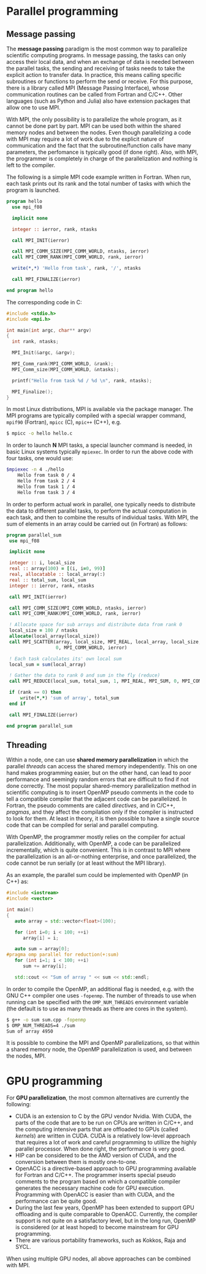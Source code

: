 # Parallel programming

## Message passing

The **message passing** paradigm is the most common way to parallelize
scientific computing programs. In message passing, the tasks can only
access their local data, and when an exchange of data is needed between
the parallel tasks, the sending and receiving of tasks needs to take
the explicit action to transfer data. In practice, this means calling
specific subroutines or functions to perform the send or receive.
For this purpose, there is a library
called MPI (Message Passing Interface), whose communication routines
can be called from Fortran and C/C++. Other languages (such as Python
and Julia) also have extension packages that allow one to use MPI.

With MPI, the only possibility is to parallelize the whole program, as it
cannot be done part by part. MPI can be used both within the shared memory
nodes and between the nodes. Even though parallelizing a code with MPI may
require a lot of work due to the explicit nature of communication and
the fact that the subroutine/function calls have many parameters, the
perfomance is typically good (if done right). Also, with MPI, the
programmer is completely in charge of the parallelization and nothing
is left to the compiler.

The following is a simple MPI code example written in Fortran. When
run, each task prints out its rank and the total number of tasks with
which the program is launched.

```fortran
program hello
  use mpi_f08

  implicit none

  integer :: ierror, rank, ntasks

  call MPI_INIT(ierror)

  call MPI_COMM_SIZE(MPI_COMM_WORLD, ntasks, ierror)
  call MPI_COMM_RANK(MPI_COMM_WORLD, rank, ierror)

  write(*,*) 'Hello from task', rank, '/', ntasks

  call MPI_FINALIZE(ierror)

end program hello
```

The corresponding code in C:

```c
#include <stdio.h>
#include <mpi.h>

int main(int argc, char** argv)
{
  int rank, ntasks;

  MPI_Init(&argc, &argv);

  MPI_Comm_rank(MPI_COMM_WORLD, &rank);
  MPI_Comm_size(MPI_COMM_WORLD, &ntasks);

  printf("Hello from task %d / %d \n", rank, ntasks);

  MPI_Finalize();
}
```

In most Linux distributions, MPI is available via the package
manager. The MPI programs are typically compiled with a special wrapper
command, `mpif90` (Fortran), `mpicc` (C), `mpic++` (C++), e.g.
```bash
$ mpicc -o hello hello.c
```
In order to launch **N** MPI tasks, a special launcher command is
needed, in basic Linux systems typically `mpiexec`. In order to run
the above code with four tasks, one would use:
```bash
$mpiexec -n 4 ./hello
    Hello from task 0 / 4
    Hello from task 2 / 4
    Hello from task 1 / 4
    Hello from task 3 / 4
```

In order to perform actual work in parallel, one typically needs to
distribute the data to different parallel tasks, to perform the actual
computation in each task, and then to combine the results of individual
tasks. With MPI, the sum of elements in an array could be carried out
(in Fortran) as follows:

```fortran
program parallel_sum
 use mpi_f08

 implicit none

 integer :: i, local_size
 real :: array(100) = [(i, i=0, 99)]
 real, allocatable :: local_array(:)
 real :: total_sum, local_sum
 integer :: ierror, rank, ntasks

 call MPI_INIT(ierror)

 call MPI_COMM_SIZE(MPI_COMM_WORLD, ntasks, ierror)
 call MPI_COMM_RANK(MPI_COMM_WORLD, rank, ierror)

 ! Allocate space for sub arrays and distribute data from rank 0
 local_size = 100 / ntasks
 allocate(local_array(local_size))
 call MPI_SCATTER(array, local_size, MPI_REAL, local_array, local_size, MPI_REAL, & 
                  0, MPI_COMM_WORLD, ierror)

 ! Each task calculates its' own local sum
 local_sum = sum(local_array)

 ! Gather the data to rank 0 and sum in the fly (reduce)
 call MPI_REDUCE(local_sum, total_sum, 1, MPI_REAL, MPI_SUM, 0, MPI_COMM_WORLD, ierror)

 if (rank == 0) then
     write(*,*) 'sum of array', total_sum
 end if

 call MPI_FINALIZE(ierror)

end program parallel_sum
```

## Threading

Within a node, one can use **shared memory parallelization** in which
the parallel *threads* can access the shared memory
independently. This on one hand makes programming easier, but on
the other hand, can lead to poor performance and seemingly random
errors that are difficult to find if not done correctly. The most
popular shared-memory parallelization method in scientific computing
is to insert OpenMP pseudo comments in the code to tell a compatible
compiler that the adjacent code can be parallelized. In Fortran, the
pseudo comments are called *directives*, and in C/C++, *pragmas*, and
they affect the compilation only if the compiler is instructed to look
for them. At least in theory, it is then possible to have a single
source code that can be compiled for serial and parallel computing.

With OpenMP, the programmer mostly relies on the compiler for actual parallelization. Additionally, with OpenMP, a code can be
parallelized incrementally, which is quite convenient. This is in
contrast to MPI where the parallelization is an all-or-nothing
enterprise, and once parallelized, the code cannot be run serially (or
at least without the MPI library).

As an example, the parallel sum could be implemented with OpenMP (in
C++) as:

```c++
#include <iostream>
#include <vector>

int main()
{
   auto array = std::vector<float>(100);

   for (int i=0; i < 100; ++i)
      array[i] = i;

   auto sum = array[0];
#pragma omp parallel for reduction(+:sum)
   for (int i=1; i < 100; ++i)
      sum += array[i];

   std::cout << "Sum of array " << sum << std::endl;
```

In order to compile the OpenMP, an additional flag is needed, e.g. with the
GNU C++ compiler one uses `-fopenmp`. The number of threads to use when
running can be specified with the `OMP_NUM_THREADS` environment variable
(the default is to use as many threads as there are cores in the system).

```bash
$ g++ -o sum sum.cpp -fopenmp
$ OMP_NUM_THREADS=4 ./sum
Sum of array 4950
```

It is possible to combine the MPI and OpenMP parallelizations, so that
within a shared memory node, the OpenMP parallelization is used, and
between the nodes, MPI.

# GPU programming

For **GPU parallelization**, the most common alternatives are currently
the following:
- CUDA is an extension to C by the GPU vendor Nvidia. With CUDA, the
  parts of the code that are to be run on CPUs are written in C/C++,
  and the computing intensive parts that are offloaded to GPUs (called
  *kernels*) are written in CUDA. CUDA is a relatively low-level approach
  that requires a lot of work and careful programming to utillize the
  highly parallel processor. When done right, the performance is very good.
- HIP can be considered to be the AMD version of CUDA, and the
  conversion between them is mostly one-to-one.
- OpenACC is a directive-based approach to GPU programming available
  for Fortran and C/C++. The programmer inserts special pseudo
  comments to the program based on which a compatible compiler
  generates the necessary machine code for GPU execution. Programming
  with OpenACC is easier than with CUDA, and the performance can be quite
  good.
- During the last few years, OpenMP has been extended to support GPU
  offloading and is quite comparable to OpenACC. Currently, the
  compiler support is not quite on a satisfactory level, but in the
  long run, OpenMP is considered (or at least hoped) to become
  mainstream for GPU programming.
- There are various portability frameworks, such as Kokkos, Raja and SYCL.

When using multiple GPU nodes, all above approaches can be
combined with MPI.
